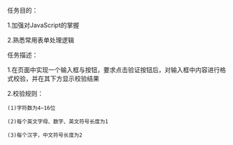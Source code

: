 ﻿任务目的：

  1.加强对JavaScript的掌握
	
  2.熟悉常用表单处理逻辑

任务描述：
	
  1.在页面中实现一个输入框与按钮，要求点击验证按钮后，对输入框中内容进行格式校验，并在其下方显示校验结果
	
  2.校验规则：
	
    (1)字符数为4~16位
		
    (2)每个英文字母、数字、英文符号长度为1
		
    (3)每个汉字，中文符号长度为2